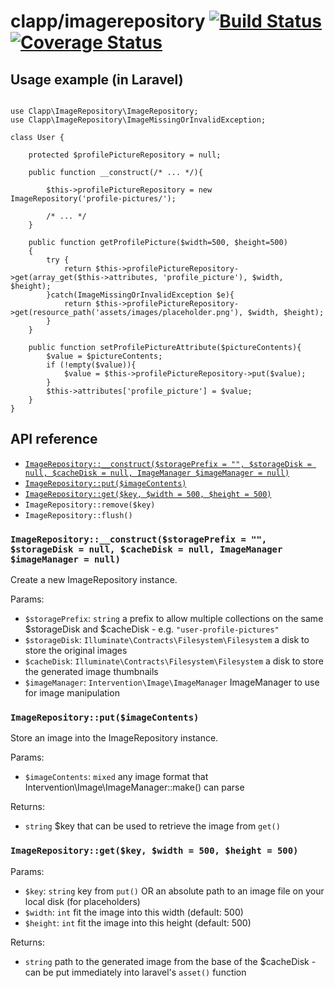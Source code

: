 clapp/imagerepository [![Build Status](https://travis-ci.org/clappcom/imagerepository.svg?branch=master)](https://travis-ci.org/clappcom/imagerepository) [![Coverage Status](https://coveralls.io/repos/github/clappcom/imagerepository/badge.svg?branch=master)](https://coveralls.io/github/clappcom/imagerepository?branch=master)
===

Usage example (in Laravel)
---

```

use Clapp\ImageRepository\ImageRepository;
use Clapp\ImageRepository\ImageMissingOrInvalidException;

class User {

    protected $profilePictureRepository = null;

    public function __construct(/* ... */){

        $this->profilePictureRepository = new ImageRepository('profile-pictures/');

        /* ... */
    }

    public function getProfilePicture($width=500, $height=500)
    {
        try {
            return $this->profilePictureRepository->get(array_get($this->attributes, 'profile_picture'), $width, $height);
        }catch(ImageMissingOrInvalidException $e){
            return $this->profilePictureRepository->get(resource_path('assets/images/placeholder.png'), $width, $height);
        }
    }

    public function setProfilePictureAttribute($pictureContents){
        $value = $pictureContents;
        if (!empty($value)){
            $value = $this->profilePictureRepository->put($value);
        }
        $this->attributes['profile_picture'] = $value;
    }
}

```

API reference
---

- [`ImageRepository::__construct($storagePrefix = "", $storageDisk = null, $cacheDisk = null, ImageManager $imageManager = null)`](#imagerepository__constructstorageprefix---storagedisk--null-cachedisk--null-imagemanager-imagemanager--null)
- [`ImageRepository::put($imageContents)`](#imagerepositoryputimagecontents)
- [`ImageRepository::get($key, $width = 500, $height = 500)`](#imagerepositorygetkey-width--500-height--500)
- `ImageRepository::remove($key)`
- `ImageRepository::flush()`

### `ImageRepository::__construct($storagePrefix = "", $storageDisk = null, $cacheDisk = null, ImageManager $imageManager = null)`

Create a new ImageRepository instance.

Params:

- `$storagePrefix`: `string` a prefix to allow multiple collections on the same $storageDisk and $cacheDisk - e.g. `"user-profile-pictures"`
- `$storageDisk`: `Illuminate\Contracts\Filesystem\Filesystem` a disk to store the original images
- `$cacheDisk`: `Illuminate\Contracts\Filesystem\Filesystem` a disk to store the generated image thumbnails
- `$imageManager`: `Intervention\Image\ImageManager` ImageManager to use for image manipulation

### `ImageRepository::put($imageContents)`

Store an image into the ImageRepository instance.

Params:

- `$imageContents`: `mixed` any image format that Intervention\Image\ImageManager::make() can parse

Returns:

- `string` $key that can be used to retrieve the image from `get()`

### `ImageRepository::get($key, $width = 500, $height = 500)`

Params:

- `$key`: `string` key from `put()` OR an absolute path to an image file on your local disk (for placeholders)
- `$width`: `int` fit the image into this width (default: 500)
- `$height`: `int` fit the image into this height (default: 500)

Returns:

- `string` path to the generated image from the base of the $cacheDisk - can be put immediately into laravel's `asset()` function
